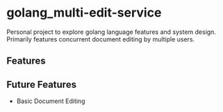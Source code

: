 # golang_multi-edit-service
Personal project to explore golang language features and system design. Primarily features concurrent document editing by multiple users.

## Features

## Future Features
- Basic Document Editing
